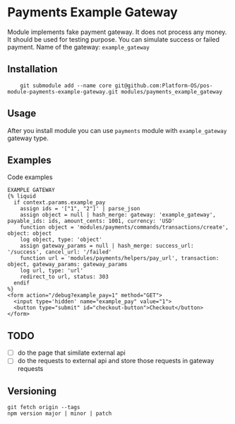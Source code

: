 # Payments Example Gateway

Module implements fake payment gateway. It does not process any money. It should be used for testing purpose. You can simulate success or failed payment.
Name of the gateway: `example_gateway`

## Installation

        git submodule add --name core git@github.com:Platform-OS/pos-module-payments-example-gateway.git modules/payments_example_gateway

## Usage

After you install module you can use `payments` module with `example_gateway` gateway type.

## Examples

Code examples

``` liquid
EXAMPLE GATEWAY
{% liquid
  if context.params.example_pay
    assign ids = '["1", "2"]' | parse_json
    assign object = null | hash_merge: gateway: 'example_gateway', payable_ids: ids, amount_cents: 1001, currency: 'USD'
    function object = 'modules/payments/commands/transactions/create', object: object
    log object, type: 'object'
    assign gateway_params = null | hash_merge: success_url: '/success', cancel_url: '/failed'
    function url = 'modules/payments/helpers/pay_url', transaction: object, gateway_params: gateway_params
    log url, type: 'url'
    redirect_to url, status: 303
  endif
%}
<form action="/debug?example_pay=1" method="GET">
  <input type='hidden' name="example_pay" value="1">
  <button type="submit" id="checkout-button">Checkout</button>
</form>
```

## TODO

- [ ] do the page that similate external api
- [ ] do the requests to external api and store those requests in gateway requests

## Versioning

```
git fetch origin --tags
npm version major | minor | patch
```
